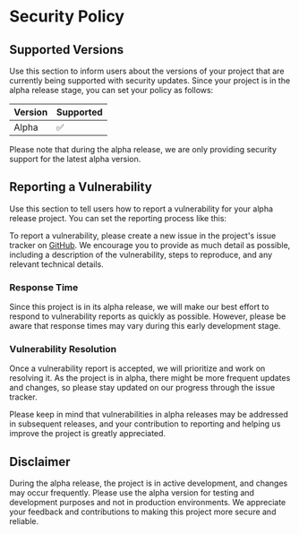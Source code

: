 # Security Policy

## Supported Versions

Use this section to inform users about the versions of your project that are currently being supported with security updates. Since your project is in the alpha release stage, you can set your policy as follows:

| Version | Supported          |
| ------- | ------------------ |
| Alpha   | :white_check_mark: |

Please note that during the alpha release, we are only providing security support for the latest alpha version.

## Reporting a Vulnerability

Use this section to tell users how to report a vulnerability for your alpha release project. You can set the reporting process like this:

To report a vulnerability, please create a new issue in the project's issue tracker on [GitHub](https://github.com/Dune-Global/green-supermarket-frontend). We encourage you to provide as much detail as possible, including a description of the vulnerability, steps to reproduce, and any relevant technical details.

### Response Time

Since this project is in its alpha release, we will make our best effort to respond to vulnerability reports as quickly as possible. However, please be aware that response times may vary during this early development stage.

### Vulnerability Resolution

Once a vulnerability report is accepted, we will prioritize and work on resolving it. As the project is in alpha, there might be more frequent updates and changes, so please stay updated on our progress through the issue tracker.

Please keep in mind that vulnerabilities in alpha releases may be addressed in subsequent releases, and your contribution to reporting and helping us improve the project is greatly appreciated.

## Disclaimer

During the alpha release, the project is in active development, and changes may occur frequently. Please use the alpha version for testing and development purposes and not in production environments. We appreciate your feedback and contributions to making this project more secure and reliable.
